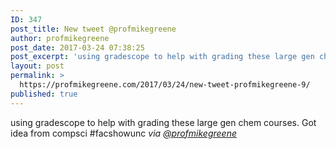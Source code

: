 ```yaml
---
ID: 347
post_title: New tweet @profmikegreene
author: profmikegreene
post_date: 2017-03-24 07:38:25
post_excerpt: 'using gradescope to help with grading these large gen chem courses. Got idea from compsci  #facshowunc'
layout: post
permalink: >
  https://profmikegreene.com/2017/03/24/new-tweet-profmikegreene-9/
published: true
---
```

using gradescope to help with grading these large gen chem courses. Got idea from compsci  #facshowunc
<cite>via <a href="https://twitter.com/profmikegreene/status/845253467002322945">@profmikegreene</a></cite>